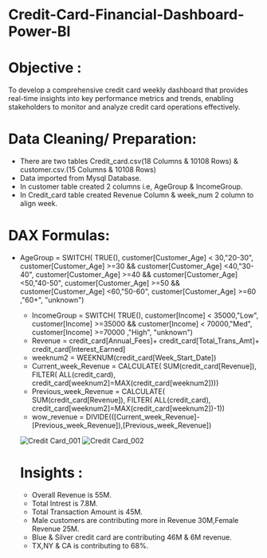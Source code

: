 # Credit-Card-Financial-Dashboard-Power-BI


# Objective :
To develop a comprehensive credit card weekly dashboard that provides real-time insights into key performance metrics and trends,
enabling stakeholders to monitor and analyze credit card operations effectively.


# Data Cleaning/ Preparation:
- There are two tables Credit_card.csv(18 Columns & 10108 Rows) & customer.csv.(15 Columns & 10108 Rows)
- Data imported from Mysql Database.
- In customer table created 2 columns i.e, AgeGroup & IncomeGroup.
- In Credit_card table created Revenue Column & week_num 2 column to align week.

# DAX Formulas:
- AgeGroup = SWITCH(
    TRUE(),
    customer[Customer_Age] < 30,"20-30",
    customer[Customer_Age] >=30 && customer[Customer_Age] <40,"30-40",
    customer[Customer_Age] >=40 && customer[Customer_Age] <50,"40-50",
    customer[Customer_Age] >=50 && customer[Customer_Age] <60,"50-60",
    customer[Customer_Age] >=60 ,"60+",
    "unknown")
  - IncomeGroup = SWITCH(
    TRUE(),
    customer[Income] < 35000,"Low",
    customer[Income] >=35000 && customer[Income] < 70000,"Med",
    customer[Income] >=70000 ,"High",
    "unknown")
  - Revenue = credit_card[Annual_Fees]+ credit_card[Total_Trans_Amt]+ credit_card[Interest_Earned]
  - weeknum2 = WEEKNUM(credit_card[Week_Start_Date])
  - Current_week_Revenue = CALCULATE(
    SUM(credit_card[Revenue]),
    FILTER(
        ALL(credit_card),
        credit_card[weeknum2]=MAX(credit_card[weeknum2])))
  - Previous_week_Revenue = CALCULATE(
    SUM(credit_card[Revenue]),
    FILTER(
        ALL(credit_card),
        credit_card[weeknum2]=MAX(credit_card[weeknum2])-1))
  - wow_revenue = DIVIDE(([Current_week_Revenue]-[Previous_week_Revenue]),[Previous_week_Revenue])
 
  ![Credit Card_001](https://github.com/Bhagyaak47/Credit-Card-Financial-Dashboard-Power-BI/assets/152842490/fc009da3-2bb3-4352-8bd4-dc512a3ed938)
  ![Credit Card_002](https://github.com/Bhagyaak47/Credit-Card-Financial-Dashboard-Power-BI/assets/152842490/9fffbdea-e87c-4765-8f67-ba6c8e9caa90)

  # Insights :
  - Overall Revenue is 55M.
  - Total Intrest is 7.8M.
  - Total Transaction Amount is 45M.
  - Male customers are contributing more in Revenue 30M,Female Revenue 25M.
  - Blue & Silver credit card are contributing 46M & 6M revenue.
  - TX,NY & CA is contributing to 68%.
  


